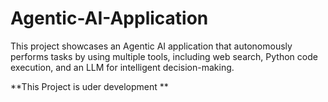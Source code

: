 # Agentic-AI-Application
This project showcases an Agentic AI application that autonomously performs tasks by using multiple tools, including web search, Python code execution, and an LLM for intelligent decision-making.

**This Project is uder development **
